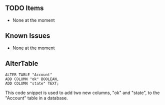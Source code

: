 ## TODO Items
- None at the moment

## Known Issues
- None at the moment

## AlterTable
```
ALTER TABLE "Account" 
ADD COLUMN "ok" BOOLEAN,
ADD COLUMN "state" TEXT;
``` 

This code snippet is used to add two new columns, "ok" and "state", to the "Account" table in a database.